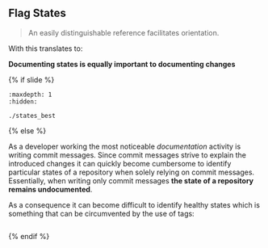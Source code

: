 ## Flag States

> An easily distinguishable reference facilitates orientation.

With <i class="fab fa-git"></i> this translates to:

**Documenting states is equally important to documenting changes**


{% if slide %}
```{toctree}
:maxdepth: 1
:hidden:

./states_best
```
{% else %}

As a developer working the most noticeable _documentation_ activity is writing commit messages.
Since commit messages strive to explain the introduced changes it can quickly become cumbersome to identify particular states of a repository when solely relying on commit messages. Essentially, when writing only <i class="fab fa-git"></i> commit messages **the state of a repository remains undocumented**.

As a consequence it can become difficult to identify healthy states which is something that can be circumvented by the use of <i class="fab fa-git"></i> tags:

```{include} ./states_best.md
```
{% endif %}
